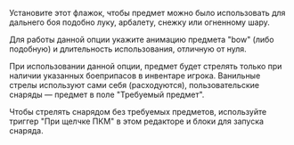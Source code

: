 Установите этот флажок, чтобы предмет можно было использовать для дальнего боя подобно луку, арбалету, снежку или огненному шару.

Для работы данной опции укажите анимацию предмета "bow" (либо подобную) и длительность использования, отличную от нуля.

При использовании данной опции, предмет будет стрелять только при наличии указанных боеприпасов в инвентаре игрока. Ванильные стрелы используют сами себя (расходуются), пользовательские снаряды — предмет в поле "Требуемый предмет".

Чтобы стрелять снарядом без требуемых предметов, используйте триггер "При щелчке ПКМ" в этом редакторе и блоки для запуска снаряда.